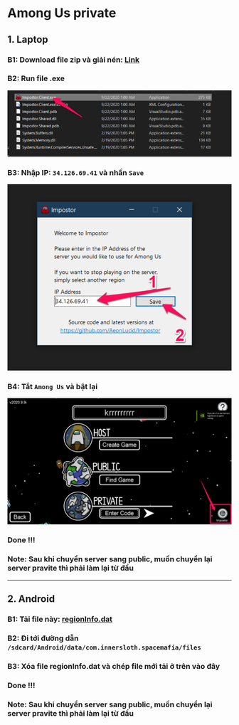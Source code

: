 # Among Us private

## 1. Laptop

### B1: Download file zip và giải nén: [Link](https://github.com/KaitoRyouga/among-us-private/releases/download/1.0.0/Impostor-Client-win-x64.zip)

### B2: Run file .exe
![run file exe](./image/1.png)

### B3: Nhập IP: ``34.126.69.41`` và nhấn `Save`

![enter ip](./image/2.png)

### B4: Tắt `Among Us` và bật lại

![restart](./image/3.png)

### Done !!!

### Note: Sau khi chuyển server sang public, muốn chuyển lại server pravite thì phải làm lại từ đầu

---

## 2. Android

### B1: Tải file này: [regionInfo.dat](https://github.com/KaitoRyouga/among-us-private/releases/download/1.0.0/regionInfo.dat)

### B2: Đi tới đường dẫn ``/sdcard/Android/data/com.innersloth.spacemafia/files``

### B3: Xóa file regionInfo.dat và chép file mới tải ở trên vào đây

### Done !!!

### Note: Sau khi chuyển server sang public, muốn chuyển lại server pravite thì phải làm lại từ đầu